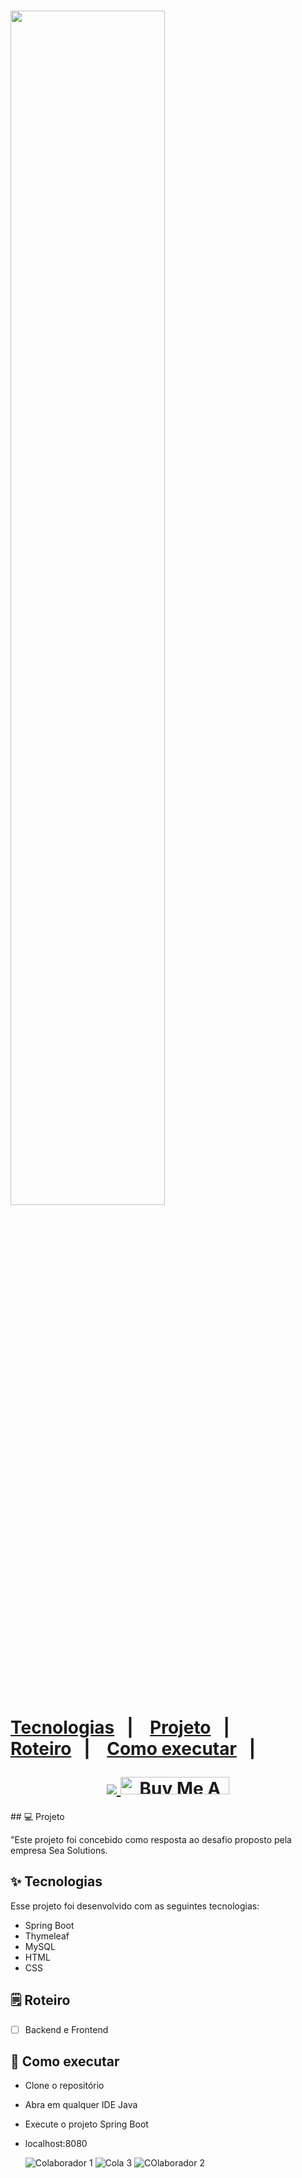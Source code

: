 <h1 align="left">
 <img src="https://p3k.com.br/wp-content/uploads/2022/05/P3K_employee-experience-a-importancia-de-promove-lo-1024x624.png" width="70%" align="center>


<p align="center"  width="30%">
  <a href="#-tecnologias">Tecnologias</a>&nbsp;&nbsp;&nbsp;|&nbsp;&nbsp;&nbsp;
  <a href="#-projeto">Projeto</a>&nbsp;&nbsp;&nbsp;|&nbsp;&nbsp;&nbsp;
  <a href="#-solução">Roteiro</a>&nbsp;&nbsp;&nbsp;|&nbsp;&nbsp;&nbsp;
  <a href="#-como-executar">Como executar</a>&nbsp;&nbsp;&nbsp;|&nbsp;&nbsp;&nbsp;
</p>


<div align="center"> 
  <a href="https://www.linkedin.com/in/ze-ricardo/">
     <img src="https://img.shields.io/badge/LinkedIn-0077B5?style=for-the-badge&logo=linkedin&logoColor=white">
  </a>
    <a href="https://www.buymeacoffee.com/codeandmusic" target="_blank"><img src="https://cdn.buymeacoffee.com/buttons/default-orange.png" alt="Buy Me A Coffee" height="28" width="174"></a>

<br>
</h1>
## 💻 Projeto

"Este projeto foi concebido como resposta ao desafio proposto pela empresa Sea Solutions.

## ✨ Tecnologias

Esse projeto foi desenvolvido com as seguintes tecnologias:

- Spring Boot
- Thymeleaf
- MySQL
- HTML
- CSS

## 🗒️ Roteiro

- [ ] Backend e Frontend


## 🚀 Como executar

- Clone o repositório
- Abra em qualquer IDE Java
- Execute o projeto Spring Boot
- localhost:8080

  ![Colaborador 1](https://github.com/ricardoricarte/colaboradores/assets/56279938/93d835e1-7c01-48f6-a25a-56d8ca7d1906)
  ![Cola 3](https://github.com/ricardoricarte/colaboradores/assets/56279938/22b1690c-6e40-4f13-9d0c-4601dea0f7a6)
  ![COlaborador 2](https://github.com/ricardoricarte/colaboradores/assets/56279938/f0634a1d-ea6a-4aa1-9a5a-1000af3fa3e3)

  

